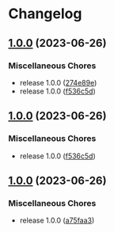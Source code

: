 # Changelog

## [1.0.0](https://github.com/josephdaw/http/compare/v1.0.0...v1.0.0) (2023-06-26)


### Miscellaneous Chores

* release 1.0.0 ([274e89e](https://github.com/josephdaw/http/commit/274e89ec264d22ae48a6d58492f2f83cc2701248))
* release 1.0.0 ([f536c5d](https://github.com/josephdaw/http/commit/f536c5df9f15d7759877c7fb1f9b3c946df3aaa9))

## [1.0.0](https://github.com/josephdaw/http/compare/v1.0.0...v1.0.0) (2023-06-26)


### Miscellaneous Chores

* release 1.0.0 ([f536c5d](https://github.com/josephdaw/http/commit/f536c5df9f15d7759877c7fb1f9b3c946df3aaa9))

## [1.0.0](https://github.com/josephdaw/http/compare/v0.0.1...v1.0.0) (2023-06-26)


### Miscellaneous Chores

* release 1.0.0 ([a75faa3](https://github.com/josephdaw/http/commit/a75faa3ebccf412abe5f8889d42b54cab919c676))
